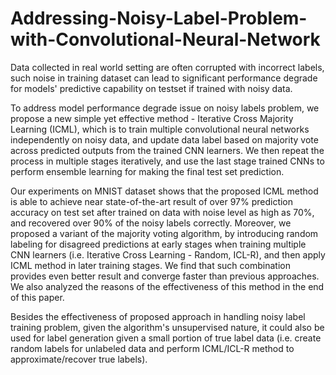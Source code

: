 # Addressing-Noisy-Label-Problem-with-Convolutional-Neural-Network

Data collected in real world setting are often corrupted with incorrect labels, such noise in training dataset can lead to significant performance degrade for models' predictive capability on testset if trained with noisy data. 

To address model performance degrade issue on noisy labels problem, we  propose a new simple yet effective method - Iterative Cross Majority Learning (ICML), which is to train multiple convolutional neural networks independently on noisy data, and update data label based on majority vote across predicted outputs from the trained CNN learners. We then repeat the process in multiple stages iteratively, and use the last stage trained CNNs to perform ensemble learning for making the final test set prediction. 

Our experiments on MNIST dataset shows that the proposed ICML method is able to achieve near state-of-the-art result of over 97% prediction accuracy on test set after trained on data with noise level as high as 70%, and recovered over 90% of the noisy labels correctly. Moreover, we proposed a variant of the majority voting algorithm, by introducing random labeling for disagreed predictions at early stages when training multiple CNN learners (i.e.  Iterative Cross Learning - Random, ICL-R), and then apply ICML method in later training stages. We find that such combination provides even better result and converge faster than previous approaches. We also analyzed the reasons of the effectiveness of this method in the end of this paper. 

Besides the effectiveness of proposed approach in handling noisy label training problem, given the algorithm's unsupervised nature, it could also be used for label generation given a small portion of true label data (i.e. create random labels for unlabeled data and perform ICML/ICL-R method to approximate/recover true labels).

